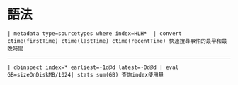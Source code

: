 語法 
===
    | metadata type=sourcetypes where index=HLH*  | convert ctime(firstTime) ctime(lastTime) ctime(recentTime) 快速搜尋事件的最早和最晚時間
------------------------------------------------
    
    | dbinspect index=* earliest=-1d@d latest=-0d@d | eval GB=sizeOnDiskMB/1024| stats sum(GB) 查詢index使用量
